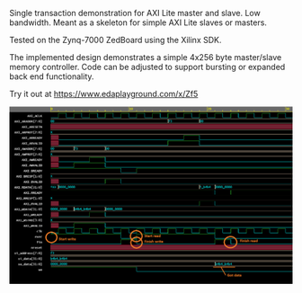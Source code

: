 Single transaction demonstration for AXI Lite master and slave. Low bandwidth. Meant as a skeleton for simple AXI Lite slaves or masters.

Tested on the Zynq-7000 ZedBoard using the Xilinx SDK.

The implemented design demonstrates a simple 4x256 byte master/slave memory controller. Code can be adjusted to support bursting or expanded back end functionality.

Try it out at https://www.edaplayground.com/x/Zf5

![Alt text](./axisimpwave.png?raw=true)

